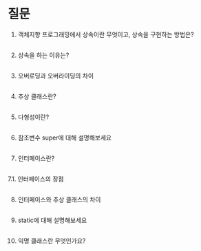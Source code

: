 # 질문
1. 객체지향 프로그래밍에서 상속이란 무엇이고, 상속을 구현하는 방법은?
```

```
2. 상속을 하는 이유는?
```

```
3. 오버로딩과 오버라이딩의 차이
```

```
4. 추상 클래스란?
```

```
5. 다형성이란?
```

```
6. 참조변수 super에 대해 설명해보세요
```

```
7. 인터페이스란?
```

```
7.1. 인터페이스의 장점
```

```
8. 인터페이스와 추상 클래스의 차이
```

```
9. static에 대해 설명해보세요
```

```
10. 익명 클래스란 무엇인가요?
```

```
